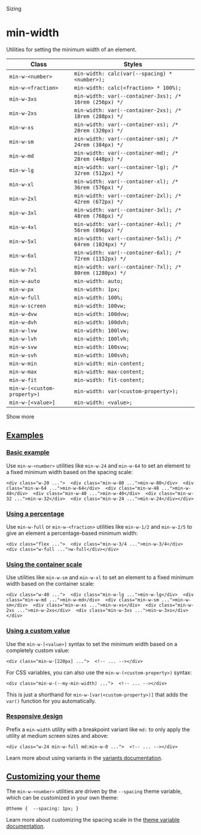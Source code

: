 Sizing

# min-width

Utilities for setting the minimum width of an element.

| Class                       | Styles                                                  |
| --------------------------- | ------------------------------------------------------- |
| `min-w-<number>`            | `min-width: calc(var(--spacing) * <number>);`           |
| `min-w-<fraction>`          | `min-width: calc(<fraction> * 100%);`                   |
| `min-w-3xs`                 | `min-width: var(--container-3xs); /* 16rem (256px) */`  |
| `min-w-2xs`                 | `min-width: var(--container-2xs); /* 18rem (288px) */`  |
| `min-w-xs`                  | `min-width: var(--container-xs); /* 20rem (320px) */`   |
| `min-w-sm`                  | `min-width: var(--container-sm); /* 24rem (384px) */`   |
| `min-w-md`                  | `min-width: var(--container-md); /* 28rem (448px) */`   |
| `min-w-lg`                  | `min-width: var(--container-lg); /* 32rem (512px) */`   |
| `min-w-xl`                  | `min-width: var(--container-xl); /* 36rem (576px) */`   |
| `min-w-2xl`                 | `min-width: var(--container-2xl); /* 42rem (672px) */`  |
| `min-w-3xl`                 | `min-width: var(--container-3xl); /* 48rem (768px) */`  |
| `min-w-4xl`                 | `min-width: var(--container-4xl); /* 56rem (896px) */`  |
| `min-w-5xl`                 | `min-width: var(--container-5xl); /* 64rem (1024px) */` |
| `min-w-6xl`                 | `min-width: var(--container-6xl); /* 72rem (1152px) */` |
| `min-w-7xl`                 | `min-width: var(--container-7xl); /* 80rem (1280px) */` |
| `min-w-auto`                | `min-width: auto;`                                      |
| `min-w-px`                  | `min-width: 1px;`                                       |
| `min-w-full`                | `min-width: 100%;`                                      |
| `min-w-screen`              | `min-width: 100vw;`                                     |
| `min-w-dvw`                 | `min-width: 100dvw;`                                    |
| `min-w-dvh`                 | `min-width: 100dvh;`                                    |
| `min-w-lvw`                 | `min-width: 100lvw;`                                    |
| `min-w-lvh`                 | `min-width: 100lvh;`                                    |
| `min-w-svw`                 | `min-width: 100svw;`                                    |
| `min-w-svh`                 | `min-width: 100svh;`                                    |
| `min-w-min`                 | `min-width: min-content;`                               |
| `min-w-max`                 | `min-width: max-content;`                               |
| `min-w-fit`                 | `min-width: fit-content;`                               |
| `min-w-(<custom-property>)` | `min-width: var(<custom-property>);`                    |
| `min-w-[<value>]`           | `min-width: <value>;`                                   |

Show more

## [Examples](#examples)

### [Basic example](#basic-example)

Use `min-w-<number>` utilities like `min-w-24` and `min-w-64` to set an element to a fixed minimum width based on the spacing scale:

```
<div class="w-20 ...">  <div class="min-w-80 ...">min-w-80</div>  <div class="min-w-64 ...">min-w-64</div>  <div class="min-w-48 ...">min-w-48</div>  <div class="min-w-40 ...">min-w-40</div>  <div class="min-w-32 ...">min-w-32</div>  <div class="min-w-24 ...">min-w-24</div></div>
```

### [Using a percentage](#using-a-percentage)

Use `min-w-full` or `min-w-<fraction>` utilities like `min-w-1/2` and `min-w-2/5` to give an element a percentage-based minimum width:

```
<div class="flex ...">  <div class="min-w-3/4 ...">min-w-3/4</div>  <div class="w-full ...">w-full</div></div>
```

### [Using the container scale](#using-the-container-scale)

Use utilities like `min-w-sm` and `min-w-xl` to set an element to a fixed minimum width based on the container scale:

```
<div class="w-40 ...">  <div class="min-w-lg ...">min-w-lg</div>  <div class="min-w-md ...">min-w-md</div>  <div class="min-w-sm ...">min-w-sm</div>  <div class="min-w-xs ...">min-w-xs</div>  <div class="min-w-2xs ...">min-w-2xs</div>  <div class="min-w-3xs ...">min-w-3xs</div></div>
```

### [Using a custom value](#using-a-custom-value)

Use the `min-w-[<value>]` syntax to set the minimum width based on a completely custom value:

```
<div class="min-w-[220px] ...">  <!-- ... --></div>
```

For CSS variables, you can also use the `min-w-(<custom-property>)` syntax:

```
<div class="min-w-(--my-min-width) ...">  <!-- ... --></div>
```

This is just a shorthand for `min-w-[var(<custom-property>)]` that adds the `var()` function for you automatically.

### [Responsive design](#responsive-design)

Prefix a `min-width` utility with a breakpoint variant like `md:` to only apply the utility at medium screen sizes and above:

```
<div class="w-24 min-w-full md:min-w-0 ...">  <!-- ... --></div>
```

Learn more about using variants in the [variants documentation](/docs/hover-focus-and-other-states).

## [Customizing your theme](#customizing-your-theme)

The `min-w-<number>` utilities are driven by the `--spacing` theme variable, which can be customized in your own theme:

```
@theme {  --spacing: 1px; }
```

Learn more about customizing the spacing scale in the [theme variable documentation](/docs/theme).
